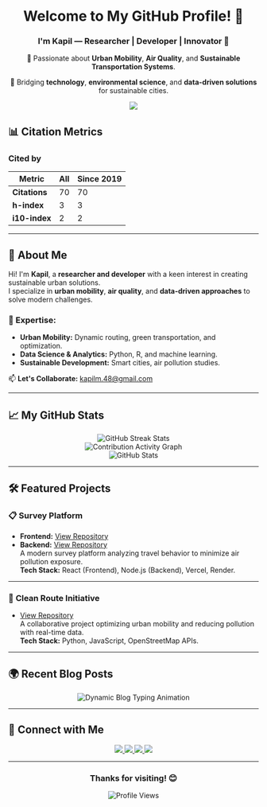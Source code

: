 <div align="center">
  <h1>Welcome to My GitHub Profile! 👋</h1>
  <h3>I'm <strong>Kapil</strong> — Researcher | Developer | Innovator 🌱</h3>
  <p>🔬 Passionate about <strong>Urban Mobility</strong>, <strong>Air Quality</strong>, and <strong>Sustainable Transportation Systems</strong>.</p>
  <p>🚀 Bridging <strong>technology</strong>, <strong>environmental science</strong>, and <strong>data-driven solutions</strong> for sustainable cities.</p>
  <a href="https://sites.google.com/view/kapil-lab/home">
    <img src="https://img.shields.io/badge/-Explore%20My%20Work-1E90FF?style=for-the-badge&logo=google&logoColor=white">
  </a>
</div>

## 📊 Citation Metrics

### Cited by

| Metric       | All | Since 2019 |
|--------------|-----|------------|
| **Citations** | 70  | 70         |
| **h-index**   | 3   | 3          |
| **i10-index** | 2   | 2          |

---



## 🌟 About Me

Hi! I'm **Kapil**, a **researcher and developer** with a keen interest in creating sustainable urban solutions.  
I specialize in **urban mobility**, **air quality**, and **data-driven approaches** to solve modern challenges.  

### 🔧 Expertise:
- **Urban Mobility:** Dynamic routing, green transportation, and optimization.
- **Data Science & Analytics:** Python, R, and machine learning.
- **Sustainable Development:** Smart cities, air pollution studies.

📫 **Let's Collaborate:** [kapilm.48@gmail.com](mailto:kapilm.48@gmail.com)  

---

## 📈 My GitHub Stats

<div align="center">
  <img src="https://streak-stats.demolab.com/?user=kapil2020&theme=radical&hide_border=true" alt="GitHub Streak Stats" />
  <br>
  <img src="https://github-readme-activity-graph.vercel.app/graph?username=kapil2020&theme=react-dark&hide_border=true&area=true&line=ffffff&point=40c463" alt="Contribution Activity Graph" />
  <br>
  <img src="https://github-readme-stats.vercel.app/api?username=kapil2020&show_icons=true&theme=radical" alt="GitHub Stats" />
</div>

---

## 🛠️ Featured Projects

### 📋 **Survey Platform**
- **Frontend:** [View Repository](https://github.com/kapil2020/survey-frontend)
- **Backend:** [View Repository](https://github.com/kapil2020/survey-backend)  
A modern survey platform analyzing travel behavior to minimize air pollution exposure.  
**Tech Stack:** React (Frontend), Node.js (Backend), Vercel, Render.

---

### 🚦 **Clean Route Initiative**
- [View Repository](https://github.com/sadityakumar9211/clean-route)  
A collaborative project optimizing urban mobility and reducing pollution with real-time data.  
**Tech Stack:** Python, JavaScript, OpenStreetMap APIs.

---

## 🌍 Recent Blog Posts
<div align="center">
  <img src="https://readme-typing-svg.herokuapp.com?color=%23ff5733&size=18&lines=Dynamic+Routing+and+Green+Mobility;Air+Quality+Impact+on+Travel+Behavior;Real-Time+Data+for+Smarter+Cities" alt="Dynamic Blog Typing Animation">
</div>

---

## 🔗 Connect with Me

<div align="center">
  <a href="https://www.linkedin.com/in/kapilmeena/">
    <img src="https://img.shields.io/badge/-LinkedIn-blue?style=flat-square&logo=linkedin">
  </a>
  <a href="https://scholar.google.com/citations?user=5jIAPTEAAAAJ&hl=en">
    <img src="https://img.shields.io/badge/-Google%20Scholar-black?style=flat-square&logo=google-scholar">
  </a>
  <a href="https://sites.google.com/view/kapil-lab/home">
    <img src="https://img.shields.io/badge/-Website-green?style=flat-square&logo=google">
  </a>
  <a href="mailto:kapilm.48@gmail.com">
    <img src="https://img.shields.io/badge/-Email-red?style=flat-square&logo=gmail">
  </a>
</div>

---



<div align="center">
  <h3>Thanks for visiting! 😊</h3>
  <img src="https://komarev.com/ghpvc/?username=kapil2020&style=flat-square&color=blue" alt="Profile Views" />
</div>
